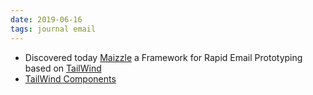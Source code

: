 ```yaml
---
date: 2019-06-16
tags: journal email
---
```


* Discovered today [Maizzle](https://maizzle.com/) a Framework for Rapid Email Prototyping based on [TailWind](https://tailwindcss.com/) 
* [TailWind Components](https://tailwindcomponents.com/)
